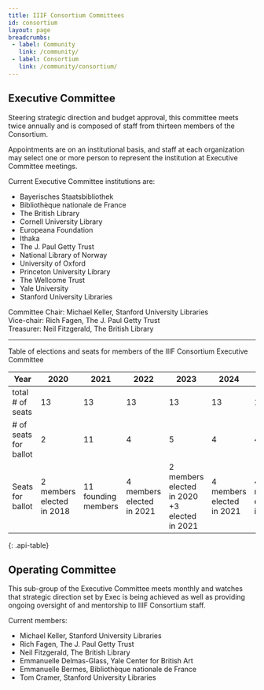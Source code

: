```yaml
---
title: IIIF Consortium Committees
id: consortium
layout: page
breadcrumbs:
 - label: Community
   link: /community/
 - label: Consortium
   link: /community/consortium/
---
```


## Executive Committee

Steering strategic direction and budget approval, this committee meets twice annually and is composed of staff from thirteen members of the Consortium.

Appointments are on an institutional basis, and staff at each organization may select one or more person to represent the institution at Executive Committee meetings. 

Current Executive Committee institutions are:

- Bayerisches Staatsbibliothek
- Bibliothèque nationale de France
- The British Library
- Cornell University Library
- Europeana Foundation
- Ithaka
- The J. Paul Getty Trust
- National Library of Norway
- University of Oxford
- Princeton University Library
- The Wellcome Trust
- Yale University
- Stanford University Libraries

Committee Chair: Michael Keller, Stanford University Libraries  
Vice-chair: Rich Fagen, The J. Paul Getty Trust  
Treasurer: Neil Fitzgerald, The British Library  

--- 

Table of elections and seats for members of the IIIF Consortium Executive Committee

|Year|2020|2021|2022|2023|2024|2025|
|--- |--- |--- |--- |--- |--- |--- |
|total # of seats|13|13|13|13|13|13|
|# of seats for ballot|2|11|4|5|4|4|
|Seats for ballot|2 members elected in 2018|11 founding members|4 members elected in  2021|2 members elected  in 2020 +3 elected in 2021|4 members elected in  2021|4 members elected in  2022|
{: .api-table}

## Operating Committee

This sub-group of the Executive Committee meets monthly and watches that strategic direction set by Exec is being achieved as well as providing ongoing oversight of and mentorship to IIIF Consortium staff.

Current members:

- Michael Keller, Stanford University Libraries
- Rich Fagen, The J. Paul Getty Trust
- Neil Fitzgerald, The British Library
- Emmanuelle Delmas-Glass, Yale Center for British Art
- Emmanuelle Bermes, Bibliothèque nationale de France
- Tom Cramer, Stanford University Libraries

